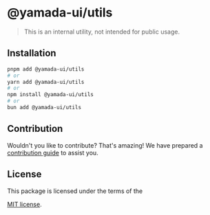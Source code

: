 # @yamada-ui/utils

> This is an internal utility, not intended for public usage.

## Installation

```sh
pnpm add @yamada-ui/utils
# or
yarn add @yamada-ui/utils
# or
npm install @yamada-ui/utils
# or
bun add @yamada-ui/utils
```

## Contribution

Wouldn't you like to contribute? That's amazing! We have prepared a [contribution guide](https://github.com/yamada-ui/yamada-ui/blob/main/CONTRIBUTING.md) to assist you.

## License

This package is licensed under the terms of the

[MIT license](https://github.com/yamada-ui/yamada-ui/blob/main/LICENSE).
